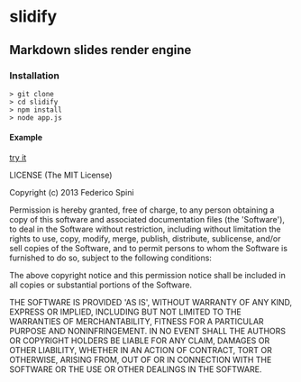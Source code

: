 # slidify

## Markdown slides render engine

### Installation

```
> git clone
> cd slidify
> npm install
> node app.js
```

#### Example

[try it](http://localhost:8000/slidify?md=https://raw.github.com/cvdlab/javascript-crumbs-slides/master/chapters/functions/Readme.md)

LICENSE
(The MIT License)

Copyright (c) 2013 Federico Spini

Permission is hereby granted, free of charge, to any person obtaining a copy of this software and associated documentation files (the 'Software'), to deal in the Software without restriction, including without limitation the rights to use, copy, modify, merge, publish, distribute, sublicense, and/or sell copies of the Software, and to permit persons to whom the Software is furnished to do so, subject to the following conditions:

The above copyright notice and this permission notice shall be included in all copies or substantial portions of the Software.

THE SOFTWARE IS PROVIDED 'AS IS', WITHOUT WARRANTY OF ANY KIND, EXPRESS OR IMPLIED, INCLUDING BUT NOT LIMITED TO THE WARRANTIES OF MERCHANTABILITY, FITNESS FOR A PARTICULAR PURPOSE AND NONINFRINGEMENT. IN NO EVENT SHALL THE AUTHORS OR COPYRIGHT HOLDERS BE LIABLE FOR ANY CLAIM, DAMAGES OR OTHER LIABILITY, WHETHER IN AN ACTION OF CONTRACT, TORT OR OTHERWISE, ARISING FROM, OUT OF OR IN CONNECTION WITH THE SOFTWARE OR THE USE OR OTHER DEALINGS IN THE SOFTWARE.